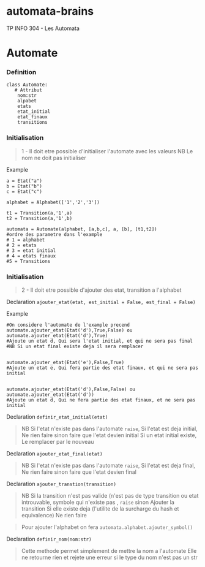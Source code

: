 # automata-brains
TP INFO 304 - Les Automata

# Automate

### Definition
```
class Automate:
   # Attribut
    nom:str
    alpabet
    etats
    etat_initial
    etat_finaux
    transitions
```
### Initialisation
> 1 - Il doit etre possible d'initialiser l'automate avec les valeurs
NB Le nom ne doit pas initialiser

Example

```
a = Etat("a")
b = Etat("b")
c = Etat("c")

alphabet = Alphabet(['1','2','3'])

t1 = Transition(a,'1',a)
t2 = Transition(a,'1',b)
 
automata = Automate(alphabet, [a,b,c], a, [b], [t1,t2])
#ordre des parametre dans l'example 
# 1 = alphabet
# 2 = etats
# 3 = etat initial
# 4 = etats finaux
#5 = Transitions

```
### Initialisation
> 2 - Il doit etre possible d'ajouter des etat, transition a l'alphabet

Declaration `ajouter_etat(etat, est_initial = False, est_final = False)`

Example

```
#On considere l'automate de l'example precend
automate.ajouter_etat(Etat('d'),True,False) ou automate.ajouter_etat(Etat('d'),True) 
#Ajoute un etat d, Qui sera l'etat initial, et qui ne sera pas final
#NB Si un etat final existe deja il sera remplacer


automate.ajouter_etat(Etat('e'),False,True) 
#Ajoute un etat e, Qui fera partie des etat finaux, et qui ne sera pas initial


automate.ajouter_etat(Etat('d'),False,False) ou automate.ajouter_etat(Etat('d'))
#Ajoute un etat d, Qui ne fera partie des etat finaux, et ne sera pas initial

```

Declaration `definir_etat_initial(etat)`

> NB Si l'etat n'existe pas dans l'automate `raise`, Si l'etat est deja initial, Ne rien faire sinon faire que l'etat devien  initial
Si un etat initial existe, Le remplacer par le nouveau


Declaration `ajouter_etat_final(etat)`

>NB Si l'etat n'existe pas dans l'automate `raise`, Si l'etat est deja final, Ne rien faire sinon faire que l'etat devien final


Declaration `ajouter_transtion(transition)`

>NB Si la transition n'est pas valide (n'est pas de type transition ou etat introuvable, symbole qui n'existe pas , `raise` sinon Ajouter la transition
Si elle existe deja (l'utilite de la surcharge du hash et equivalence) Ne rien faire

> Pour ajouter l'alphabet on fera `automata.alphabet.ajouter_symbol()`


Declaration `definir_nom(nom:str)`

>Cette methode permet simplement de mettre la nom a l'automate Elle ne retourne rien et rejete une erreur si le type du nom n'est pas un str

